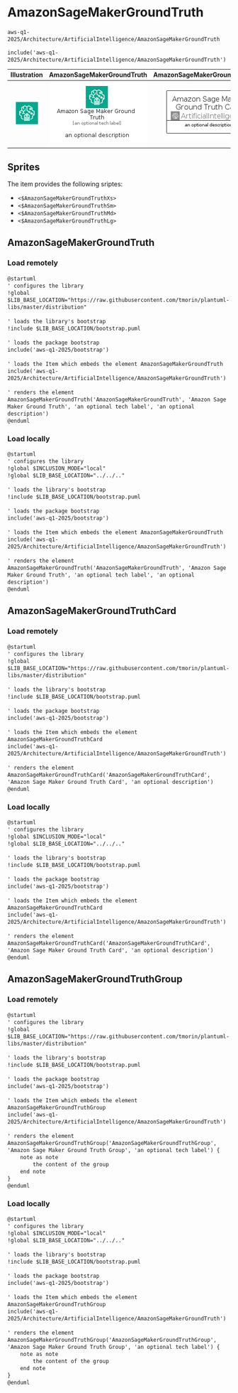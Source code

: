 # AmazonSageMakerGroundTruth


```text
aws-q1-2025/Architecture/ArtificialIntelligence/AmazonSageMakerGroundTruth
```

```text
include('aws-q1-2025/Architecture/ArtificialIntelligence/AmazonSageMakerGroundTruth')
```



| Illustration | AmazonSageMakerGroundTruth | AmazonSageMakerGroundTruthCard | AmazonSageMakerGroundTruthGroup |
| :---: | :---: | :---: | :---: |
| ![illustration for Illustration](../../../aws-q1-2025/Architecture/ArtificialIntelligence/AmazonSageMakerGroundTruth.png) | ![illustration for AmazonSageMakerGroundTruth](../../../aws-q1-2025/Architecture/ArtificialIntelligence/AmazonSageMakerGroundTruth.Local.png) | ![illustration for AmazonSageMakerGroundTruthCard](../../../aws-q1-2025/Architecture/ArtificialIntelligence/AmazonSageMakerGroundTruthCard.Local.png) | ![illustration for AmazonSageMakerGroundTruthGroup](../../../aws-q1-2025/Architecture/ArtificialIntelligence/AmazonSageMakerGroundTruthGroup.Local.png) |



## Sprites
The item provides the following sriptes:

- `<$AmazonSageMakerGroundTruthXs>`
- `<$AmazonSageMakerGroundTruthSm>`
- `<$AmazonSageMakerGroundTruthMd>`
- `<$AmazonSageMakerGroundTruthLg>`





## AmazonSageMakerGroundTruth

### Load remotely
```plantuml
@startuml
' configures the library
!global $LIB_BASE_LOCATION="https://raw.githubusercontent.com/tmorin/plantuml-libs/master/distribution"

' loads the library's bootstrap
!include $LIB_BASE_LOCATION/bootstrap.puml

' loads the package bootstrap
include('aws-q1-2025/bootstrap')

' loads the Item which embeds the element AmazonSageMakerGroundTruth
include('aws-q1-2025/Architecture/ArtificialIntelligence/AmazonSageMakerGroundTruth')

' renders the element
AmazonSageMakerGroundTruth('AmazonSageMakerGroundTruth', 'Amazon Sage Maker Ground Truth', 'an optional tech label', 'an optional description')
@enduml
```

### Load locally
```plantuml
@startuml
' configures the library
!global $INCLUSION_MODE="local"
!global $LIB_BASE_LOCATION="../../.."

' loads the library's bootstrap
!include $LIB_BASE_LOCATION/bootstrap.puml

' loads the package bootstrap
include('aws-q1-2025/bootstrap')

' loads the Item which embeds the element AmazonSageMakerGroundTruth
include('aws-q1-2025/Architecture/ArtificialIntelligence/AmazonSageMakerGroundTruth')

' renders the element
AmazonSageMakerGroundTruth('AmazonSageMakerGroundTruth', 'Amazon Sage Maker Ground Truth', 'an optional tech label', 'an optional description')
@enduml
```

## AmazonSageMakerGroundTruthCard

### Load remotely
```plantuml
@startuml
' configures the library
!global $LIB_BASE_LOCATION="https://raw.githubusercontent.com/tmorin/plantuml-libs/master/distribution"

' loads the library's bootstrap
!include $LIB_BASE_LOCATION/bootstrap.puml

' loads the package bootstrap
include('aws-q1-2025/bootstrap')

' loads the Item which embeds the element AmazonSageMakerGroundTruthCard
include('aws-q1-2025/Architecture/ArtificialIntelligence/AmazonSageMakerGroundTruth')

' renders the element
AmazonSageMakerGroundTruthCard('AmazonSageMakerGroundTruthCard', 'Amazon Sage Maker Ground Truth Card', 'an optional description')
@enduml
```

### Load locally
```plantuml
@startuml
' configures the library
!global $INCLUSION_MODE="local"
!global $LIB_BASE_LOCATION="../../.."

' loads the library's bootstrap
!include $LIB_BASE_LOCATION/bootstrap.puml

' loads the package bootstrap
include('aws-q1-2025/bootstrap')

' loads the Item which embeds the element AmazonSageMakerGroundTruthCard
include('aws-q1-2025/Architecture/ArtificialIntelligence/AmazonSageMakerGroundTruth')

' renders the element
AmazonSageMakerGroundTruthCard('AmazonSageMakerGroundTruthCard', 'Amazon Sage Maker Ground Truth Card', 'an optional description')
@enduml
```

## AmazonSageMakerGroundTruthGroup

### Load remotely
```plantuml
@startuml
' configures the library
!global $LIB_BASE_LOCATION="https://raw.githubusercontent.com/tmorin/plantuml-libs/master/distribution"

' loads the library's bootstrap
!include $LIB_BASE_LOCATION/bootstrap.puml

' loads the package bootstrap
include('aws-q1-2025/bootstrap')

' loads the Item which embeds the element AmazonSageMakerGroundTruthGroup
include('aws-q1-2025/Architecture/ArtificialIntelligence/AmazonSageMakerGroundTruth')

' renders the element
AmazonSageMakerGroundTruthGroup('AmazonSageMakerGroundTruthGroup', 'Amazon Sage Maker Ground Truth Group', 'an optional tech label') {
    note as note
        the content of the group
    end note
}
@enduml
```

### Load locally
```plantuml
@startuml
' configures the library
!global $INCLUSION_MODE="local"
!global $LIB_BASE_LOCATION="../../.."

' loads the library's bootstrap
!include $LIB_BASE_LOCATION/bootstrap.puml

' loads the package bootstrap
include('aws-q1-2025/bootstrap')

' loads the Item which embeds the element AmazonSageMakerGroundTruthGroup
include('aws-q1-2025/Architecture/ArtificialIntelligence/AmazonSageMakerGroundTruth')

' renders the element
AmazonSageMakerGroundTruthGroup('AmazonSageMakerGroundTruthGroup', 'Amazon Sage Maker Ground Truth Group', 'an optional tech label') {
    note as note
        the content of the group
    end note
}
@enduml
```

